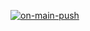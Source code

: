 [![on-main-push](https://github.com/christopherriley/config2env/actions/workflows/on_main_push.yml/badge.svg)](https://github.com/christopherriley/config2env/actions/workflows/on_main_push.yml)
